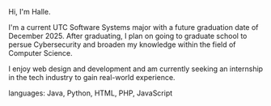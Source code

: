 Hi, I'm Halle.

I'm a current UTC Software Systems major with a future graduation date of December 2025. After graduating, I plan on going to graduate school to persue Cybersecurity and broaden my knowledge within the field of Computer Science.

I enjoy web design and development and am currently seeking an internship in the tech industry to gain real-world experience.

languages: Java, Python, HTML, PHP, JavaScript
